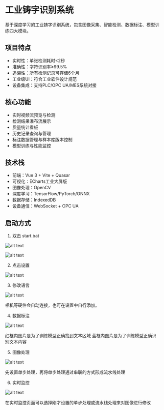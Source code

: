 # 工业铸字识别系统

基于深度学习的工业铸字识别系统，包含图像采集、智能检测、数据标注、模型训练四大模块。

## 项目特点

- 实时性：单张检测耗时<2秒
- 准确性：字符识别率≥99.5%
- 追溯性：所有检测记录可存储6个月
- 工业级UI：符合工业软件设计规范
- 设备集成：支持PLC/OPC UA/MES系统对接

## 核心功能

- 实时视频流预览与检测
- 检测结果瀑布流展示
- 质量统计看板
- 历史记录查询与管理
- 标注数据管理与样本库版本控制
- 模型训练与性能监控

## 技术栈

- 前端：Vue 3 + Vite + Quasar
- 可视化：ECharts工业大屏版
- 图像处理：OpenCV
- 深度学习：TensorFlow/PyTorch/ONNX
- 数据存储：IndexedDB
- 设备通信：WebSocket + OPC UA


## 启动方式

1. 双击 start.bat

![alt text](<Pasted image /photos/20250424051101.png>)

![alt text](<Pasted image /photos/20250424143027.png>)

2. 点击设置

![alt text](<Pasted image /photos/20250424143137.png>)

3. 修改语言

![alt text](<Pasted image /photos/20250424143137-1.png>)

相机等硬件会自动连接，也可在设置中自行添加。

4. 数据标注

![alt text](<Pasted image /photos/20250424143137-2.png>)

红框内图片是为了训练模型正确找到文本区域
蓝框内图片是为了训练模型正确识别文本内容

5. 图像处理

![alt text](<Pasted image /photos/20250424143954.png>)

先设置单步处理，再将单步处理通过串联的方式形成流水线处理

6. 实时监控

![alt text](<Pasted image /photos/20250424144056.png>)

在实时监控页面可以选择刚才设置的单步处理或流水线处理来对图像进行修改


